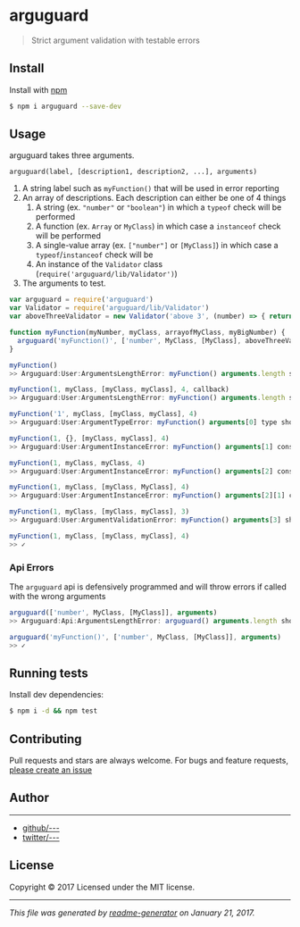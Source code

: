 # arguguard

> Strict argument validation with testable errors

## Install

Install with [npm](https://www.npmjs.com/)

```sh
$ npm i arguguard --save-dev
```

## Usage

arguguard takes three arguments.

`arguguard(label, [description1, description2, ...], arguments)`

1. A string label such as `myFunction()` that will be used in error reporting
2. An array of descriptions. Each description can either be one of 4 things
    1. A string (ex. `"number"` or `"boolean"`) in which a `typeof` check will be performed
    2. A function (ex. `Array` or `MyClass`) in which case a `instanceof` check will be performed
    3. A single-value array (ex. `["number"]` or `[MyClass]`) in which case a `typeof`/`instanceof` check will be
    4. An instance of the `Validator` class (`require('arguguard/lib/Validator')`)
3. The arguments to test.

```js
var arguguard = require('arguguard')
var Validator = require('arguguard/lib/Validator')
var aboveThreeValidator = new Validator('above 3', (number) => { return number > 3 })

function myFunction(myNumber, myClass, arrayofMyClass, myBigNumber) {
  arguguard('myFunction()', ['number', MyClass, [MyClass], aboveThreeValidator], arguments)
}

myFunction()
>> Arguguard:User:ArgumentsLengthError: myFunction() arguments.length should be "4", received "0"

myFunction(1, myClass, [myClass, myClass], 4, callback)
>> Arguguard:User:ArgumentsLengthError: myFunction() arguments.length should be "4", received "5"

myFunction('1', myClass, [myClass, myClass], 4)
>> Arguguard:User:ArgumentTypeError: myFunction() arguments[0] type should be "number", received "string"

myFunction(1, {}, [myClass, myClass], 4)
>> Arguguard:User:ArgumentInstanceError: myFunction() arguments[1] constructor should be "MyClass", received "Object"

myFunction(1, myClass, myClass, 4)
>> Arguguard:User:ArgumentInstanceError: myFunction() arguments[2] constructor should be "Array", received "MyClass"

myFunction(1, myClass, [myClass, MyClass], 4)
>> Arguguard:User:ArgumentInstanceError: myFunction() arguments[2][1] constructor should be "MyClass", received "Function"

myFunction(1, myClass, [myClass, myClass], 3)
>> Arguguard:User:ArgumentValidationError: myFunction() arguments[3] should be "above 3", received "3"

myFunction(1, myClass, [myClass, myClass], 4)
>> ✓
```

### Api Errors

The `arguguard` api is defensively programmed and will throw errors if called with the wrong arguments

```js
arguguard(['number', MyClass, [MyClass]], arguments)
>> Arguguard:Api:ArgumentsLengthError: arguguard() arguments.length should be "3", received "2"

arguguard('myFunction()', ['number', MyClass, [MyClass]], arguments)
>> ✓
```

## Running tests

Install dev dependencies:

```sh
$ npm i -d && npm test
```

## Contributing

Pull requests and stars are always welcome. For bugs and feature requests, [please create an issue](https://github.com/SafeMarket/arguguard/issues)

## Author

***

* [github/---](https://github.com/---)
* [twitter/---](http://twitter.com/---)

## License

Copyright © 2017 []()
Licensed under the MIT license.

***

_This file was generated by [readme-generator](https://github.com/jonschlinkert/readme-generator) on January 21, 2017._
